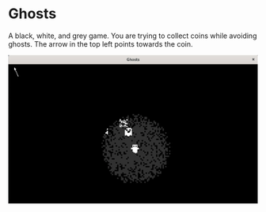 # Ghosts

A black, white, and grey game.
You are trying to collect coins while avoiding ghosts.
The arrow in the top left points towards the coin.

![Showcase 5](https://github.com/LelsersLasers/Ghosts/raw/main/showcases/showcase5.PNG)